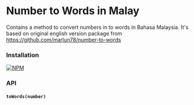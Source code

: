 # Number to Words in Malay

Contains a method to convert numbers in to words in Bahasa Malaysia. 
It's based on original english version package from https://github.com/marlun78/number-to-words 

### Installation
[![NPM](https://nodei.co/npm/number-to-words.png)](https://github.com/fairul82/number-to-words-malay/packages/330937)

### API

#### `toWords(number)`
